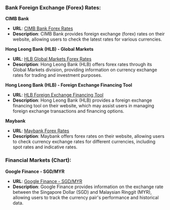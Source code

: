 ### Bank Foreign Exchange (Forex) Rates:
**CIMB Bank**
  - **URL**: [CIMB Bank Forex Rates](https://www.cimb.com.my/en/personal/help-support/rates-charges/forex-rates.html)
  - **Description**: CIMB Bank provides foreign exchange (forex) rates on their website, allowing users to check the latest rates for various currencies.

**Hong Leong Bank (HLB) - Global Markets**
  - **URL**: [HLB Global Markets Forex Rates](https://www.hlb.com.my/en/global-markets/forex-rates.html)
  - **Description**: Hong Leong Bank (HLB) offers forex rates through its Global Markets division, providing information on currency exchange rates for trading and investment purposes.

**Hong Leong Bank (HLB) - Foreign Exchange Financing Tool**
  - **URL**: [HLB Foreign Exchange Financing Tool](https://www.hlb.com.my/en/personal-banking/help-support/foreign-exchange-financing-tool.html)
  - **Description**: Hong Leong Bank (HLB) provides a foreign exchange financing tool on their website, which may assist users in managing foreign exchange transactions and financing options.

**Maybank**
  - **URL**: [Maybank Forex Rates](https://www.maybank2u.com.my/maybank2u/malaysia/en/personal/rates/forex_rates.page)
  - **Description**: Maybank offers forex rates on their website, allowing users to check currency exchange rates for different currencies, including spot rates and indicative rates.



### Financial Markets (Chart):
**Google Finance - SGD/MYR**
  - **URL**: [Google Finance - SGD/MYR](https://www.google.com/finance/quote/SGD-MYR)
  - **Description**: Google Finance provides information on the exchange rate between the Singapore Dollar (SGD) and Malaysian Ringgit (MYR), allowing users to track the currency pair's performance and historical data.
